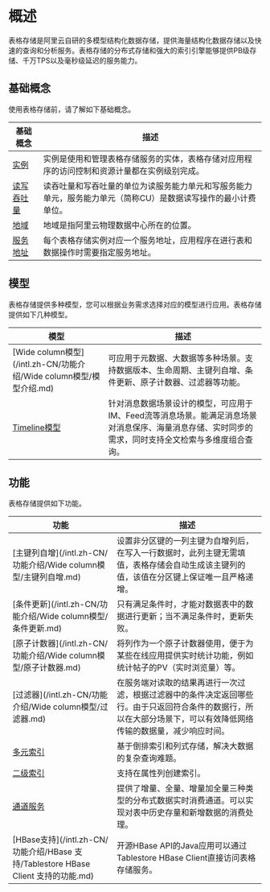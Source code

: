 # 概述

表格存储是阿里云自研的多模型结构化数据存储，提供海量结构化数据存储以及快速的查询和分析服务。表格存储的分布式存储和强大的索引引擎能够提供PB级存储、千万TPS以及毫秒级延迟的服务能力。

## 基础概念

使用表格存储前，请了解如下基础概念。

|基础概念|描述|
|----|--|
|[实例](/intl.zh-CN/功能介绍/基础概念/实例.md)|实例是使用和管理表格存储服务的实体，表格存储对应用程序的访问控制和资源计量都在实例级别完成。|
|[读写吞吐量](/intl.zh-CN/功能介绍/基础概念/读写吞吐量.md)|读吞吐量和写吞吐量的单位为读服务能力单元和写服务能力单元，服务能力单元（简称CU）是数据读写操作的最小计费单位。|
|[地域](/intl.zh-CN/功能介绍/基础概念/地域.md)|地域是指阿里云物理数据中心所在的位置。|
|[服务地址](/intl.zh-CN/功能介绍/基础概念/服务地址.md)|每个表格存储实例对应一个服务地址，应用程序在进行表和数据操作时需要指定服务地址。|

## 模型

表格存储提供多种模型，您可以根据业务需求选择对应的模型进行应用。表格存储提供如下几种模型。

|模型|描述|
|--|--|
|[Wide column模型](/intl.zh-CN/功能介绍/Wide column模型/模型介绍.md)|可应用于元数据、大数据等多种场景。支持数据版本、生命周期、主键列自增、条件更新、原子计数器、过滤器等功能。|
|[Timeline模型](/intl.zh-CN/功能介绍/Timeline模型/模型介绍.md)|针对消息数据场景设计的模型，可应用于IM、Feed流等消息场景。能满足消息场景对消息保序、海量消息存储、实时同步的需求，同时支持全文检索与多维度组合查询。|

## 功能

表格存储提供如下功能。

|功能|描述|
|--|--|
|[主键列自增](/intl.zh-CN/功能介绍/Wide column模型/主键列自增.md)|设置非分区键的一列主键为自增列后，在写入一行数据时，此列主键无需填值，表格存储会自动生成该主键列的值，该值在分区键上保证唯一且严格递增。|
|[条件更新](/intl.zh-CN/功能介绍/Wide column模型/条件更新.md)|只有满足条件时，才能对数据表中的数据进行更新；当不满足条件时，更新失败。|
|[原子计数器](/intl.zh-CN/功能介绍/Wide column模型/原子计数器.md)|将列作为一个原子计数器使用，便于为某些在线应用提供实时统计功能，例如统计帖子的PV（实时浏览量）等。|
|[过滤器](/intl.zh-CN/功能介绍/Wide column模型/过滤器.md)|在服务端对读取的结果再进行一次过滤，根据过滤器中的条件决定返回哪些行。由于只返回符合条件的数据行，所以在大部分场景下，可以有效降低网络传输的数据量，减少响应时间。|
|[多元索引](/intl.zh-CN/功能介绍/多元索引/简介.md)|基于倒排索引和列式存储，解决大数据的复杂查询难题。|
|[二级索引](/intl.zh-CN/功能介绍/全局二级索引/使用前须知.md)|支持在属性列创建索引。|
|[通道服务](/intl.zh-CN/功能介绍/通道服务/概述.md)|提供了增量、全量、增量加全量三种类型的分布式数据实时消费通道。可以实现对表中历史存量和新增数据的消费处理。|
|[HBase支持](/intl.zh-CN/功能介绍/HBase 支持/Tablestore HBase Client 支持的功能.md)|开源HBase API的Java应用可以通过Tablestore HBase Client直接访问表格存储服务。|

